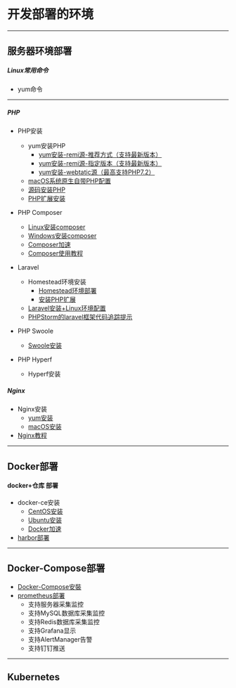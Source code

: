 # 开发部署的环境

---

## 服务器环境部署

##### Linux常用命令
* yum命令
    
---

##### PHP
* PHP安装
  * yum安装PHP
    * [yum安装-remi源-推荐方式（支持最新版本）](server/PHP/PHP安装/yum安装/yum安装-remi源.md)
    * [yum安装-remi源-指定版本（支持最新版本）](server/PHP/PHP安装/yum安装/yum安装-remi源-指定版本.md)
    * [yum安装-webtatic源（最高支持PHP7.2）](server/PHP/PHP安装/yum安装/yum安装-webtatic源.md)
  * [macOS系统原生自带PHP配置](server/PHP/PHP安装/macOS安装.md)
  * [源码安装PHP](server/PHP/PHP安装/源码安装.md)
  * [PHP扩展安装](server/PHP/PHP安装/PHP扩展安装.md)

* PHP Composer
    * [Linux安装composer](server/PHP/Composer/Linux安装composer.md)
    * [Windows安装composer](server/PHP/Composer/windows安装composer.md)
    * [Composer加速](server/PHP/Composer/composer加速.md)
    * [Composer使用教程](server/PHP/Composer/使用教程.md)
    
* Laravel
    * Homestead环境安装
        * [Homestead环境部署](server/PHP/Laravel/Homestead/Homestead环境.md)
        * [安装PHP扩展](server/PHP/Laravel/Homestead/安装PHP扩展.md)
    * [Laravel安装+Linux环境配置](server/PHP/Laravel/Laravel安装+Linux环境配置.md)
    * [PHPStorm的laravel框架代码追踪提示](server/PHP/Laravel/PHPStrom配置.md)

* PHP Swoole
    * [Swoole安装](server/PHP/Swoole/安装.md)
* PHP Hyperf
    * Hyperf安装

##### Nginx
* Nginx安装
    * [yum安装](server/nginx/yum安装.md)
    * [macOS安装](server/nginx/macOS安装.md)
* [Nginx教程](server/nginx/教程.md)
---

## Docker部署
#### docker+仓库 部署
* docker-ce安装
    * [CentOS安装](docker/docker-ce/CentOS安装.md)
    * [Ubuntu安装](docker/docker-ce/Ubuntu安装.md)
    * [Docker加速](docker/docker-ce/Docker加速.md)
* [harbor部署](docker/harbor)
---

## Docker-Compose部署
* [Docker-Compose安裝](docker-compose/安装/README.md)
* [prometheus部署](docker-compose/prometheus)
    * 支持服务器采集监控
    * 支持MySQL数据库采集监控
    * 支持Redis数据库采集监控
    * 支持Grafana显示
    * 支持AlertManager告警
    * 支持钉钉推送
---

## Kubernetes
